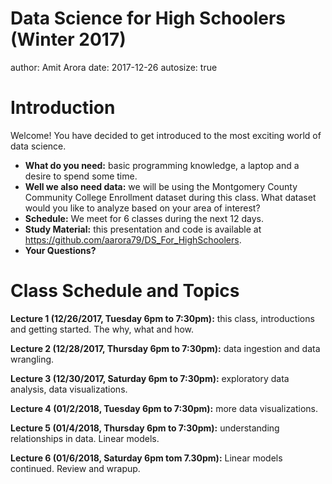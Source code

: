 <style>
/* Your other css */
    body {
      background-image: url(https://raw.githubusercontent.com/aarora79/DS_For_HighSchoolers/master/images/background7.png);
      background-position: center center;
      background-attachment: fixed;
      background-repeat: no-repeat;
      background-size: 100% 100%;
      text-color: blue;
    }
.section .reveal .state-background {
    background-image: url(http://goo.gl/yJFbG4);
    background-position: center center;
    background-attachment: fixed;
    background-repeat: no-repeat;
    background-size: 100% 100%;
}
</style>

Data Science for High Schoolers (Winter 2017)
========================================================
author: Amit Arora
date: 2017-12-26
autosize: true

Introduction
========================================================

Welcome! You have decided to get introduced to the most exciting world of data science.
- <b>What do you need:</b> basic programming knowledge, a laptop and a desire to spend some time.
- <b>Well we also need data:</b> we will be using the Montgomery County Community College Enrollment dataset during this class. What dataset would you like to analyze based on your area of interest?
- <b>Schedule:</b> We meet for 6 classes during the next 12 days.
- <b>Study Material:</b> this presentation and code is available at https://github.com/aarora79/DS_For_HighSchoolers.
- <b>Your Questions?</b>

Class Schedule and Topics
========================================================

<b>Lecture 1 (12/26/2017, Tuesday 6pm to 7:30pm):</b> this class, introductions and getting started. The why, what and how.

<b>Lecture 2 (12/28/2017, Thursday 6pm to 7:30pm):</b> data ingestion and data wrangling.

<b>Lecture 3 (12/30/2017, Saturday 6pm to 7:30pm):</b> exploratory data analysis, data visualizations.

<b>Lecture 4 (01/2/2018, Tuesday 6pm to 7:30pm):</b> more data visualizations.

<b>Lecture 5 (01/4/2018, Thursday 6pm to 7:30pm):</b> understanding relationships in data. Linear models.

<b>Lecture 6 (01/6/2018, Saturday 6pm tom 7.30pm):</b> Linear models continued. Review and wrapup.
